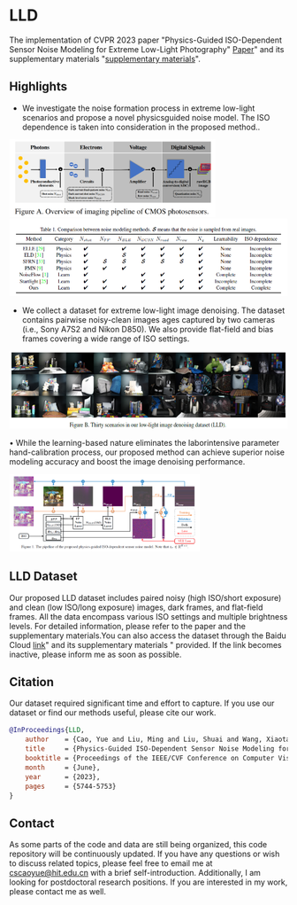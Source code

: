 # LLD

The implementation of CVPR 2023 paper "Physics-Guided ISO-Dependent Sensor Noise Modeling for Extreme Low-Light Photography" [Paper](https://openaccess.thecvf.com/content/CVPR2023/papers/Cao_Physics-Guided_ISO-Dependent_Sensor_Noise_Modeling_for_Extreme_Low-Light_Photography_CVPR_2023_paper.pdf)" and its supplementary materials "[supplementary materials](https://openaccess.thecvf.com/content/CVPR2023/supplemental/Cao_Physics-Guided_ISO-Dependent_Sensor_CVPR_2023_supplemental.pdf)".





## Highlights

* We investigate the noise formation process in extreme low-light scenarios and propose a novel physicsguided noise model. The ISO dependence is taken into consideration in the proposed method..

<img src="fig/overview.png" height="140px"/> 
<img src="fig/Noise-Model.png" height="140px"/> 

* We collect a dataset for extreme low-light image denoising. The dataset contains pairwise noisy-clean images ages captured by two cameras (i.e., Sony A7S2 and Nikon D850). We also provide flat-field and bias
frames covering a wide range of ISO settings.


<img src="fig/LLD.png" height="140px"/> 


• While the learning-based nature eliminates the laborintensive parameter hand-calibration process, our proposed method can achieve superior noise modeling accuracy and boost the image denoising performance.

<img src="fig/pipeline.png" height="140px"/> 




## LLD Dataset

Our proposed LLD dataset includes paired noisy (high ISO/short exposure) and clean (low ISO/long exposure) images, dark frames, and flat-field frames. All the data encompass various ISO settings and multiple brightness levels. For detailed information, please refer to the paper and the supplementary materials.You can also access the dataset through the Baidu Cloud [link](https://pan.baidu.com/s/1eLKzjOSDCR4NNLcvbyenEQ?pwd=WAXY)" and its supplementary materials " provided. If the link becomes inactive, please inform me as soon as possible.


## Citation

Our dataset required significant time and effort to capture. If you use our dataset or find our methods useful, please cite our work.

```bibtex
@InProceedings{LLD,
    author    = {Cao, Yue and Liu, Ming and Liu, Shuai and Wang, Xiaotao and Lei, Lei and Zuo, Wangmeng},
    title     = {Physics-Guided ISO-Dependent Sensor Noise Modeling for Extreme Low-Light Photography},
    booktitle = {Proceedings of the IEEE/CVF Conference on Computer Vision and Pattern Recognition (CVPR)},
    month     = {June},
    year      = {2023},
    pages     = {5744-5753}
}
```

## Contact

As some parts of the code and data are still being organized, this code repository will be continuously updated. If you have any questions or wish to discuss related topics, please feel free to email me at cscaoyue@hit.edu.cn with a brief self-introduction. Additionally, I am looking for postdoctoral research positions. If you are interested in my work, please contact me as well.

